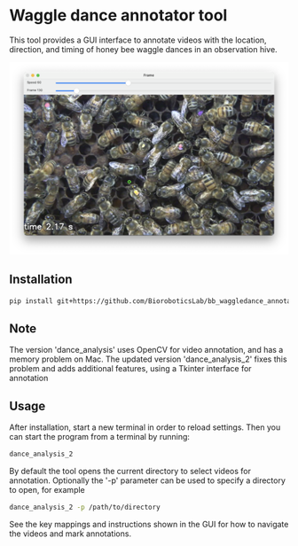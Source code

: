 # Waggle dance annotator tool

This tool provides a GUI interface to annotate videos with the location, direction, and timing of honey bee waggle dances in an observation hive.

![](https://github.com/BioroboticsLab/bb_main/blob/master/images/waggle_annotator_tool.png?raw=True)

## Installation

```bash
pip install git+https://github.com/BioroboticsLab/bb_waggledance_annotator.git
```

## Note
The version 'dance_analysis' uses OpenCV for video annotation, and has a memory problem on Mac.  The updated version 'dance_analysis_2' fixes this problem and adds additional features, using a Tkinter interface for annotation

## Usage

After installation, start a new terminal in order to reload settings.  Then you can start the program from a terminal by running:
```bash
dance_analysis_2
```

By default the tool opens the current directory to select videos for annotation.  Optionally the '-p' parameter can be used to specify a directory to open, for example
```bash
dance_analysis_2 -p /path/to/directory
```

See the key mappings and instructions shown in the GUI for how to navigate the videos and mark annotations.


